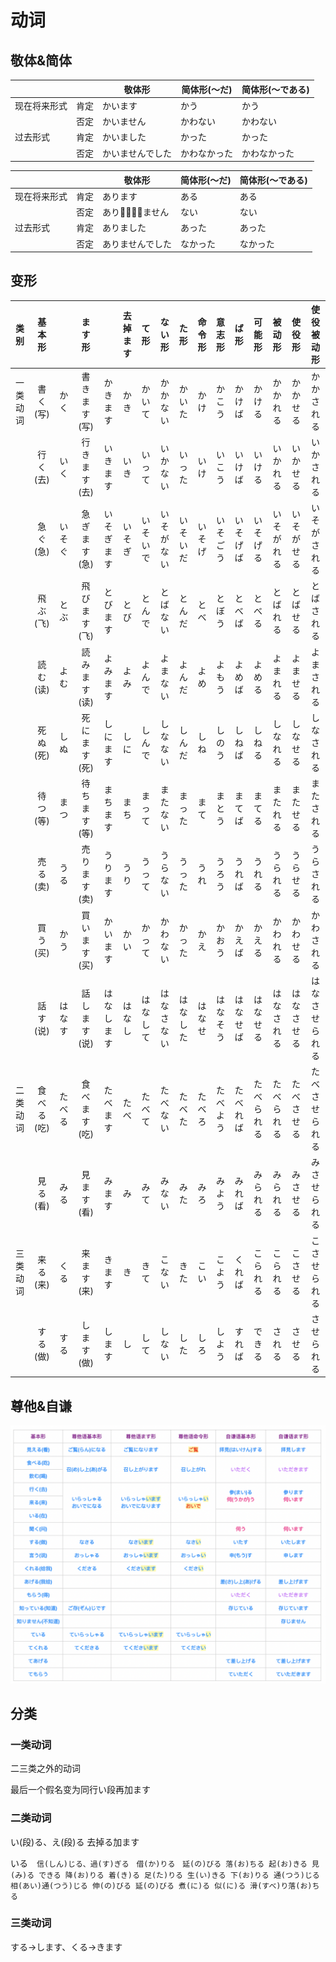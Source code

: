# 动词

## 敬体&简体

| | | 敬体形 | 简体形(〜だ) | 简体形(〜である) |
| --- | --- | --- | --- | --- |
| 现在将来形式 | 肯定 | かいます | かう | かう |
| | 否定 | かいません | かわない | かわない |
| 过去形式 | 肯定 | かいました | かった | かった |
| | 否定 | かいませんでした | かわなかった | かわなかった |


| | | 敬体形 | 简体形(〜だ) | 简体形(〜である) |
| --- | --- | --- | --- | --- |
| 现在将来形式 | 肯定 | あります | ある | ある |
| | 否定 | ありません | ない | ない |
| 过去形式 | 肯定 | ありました | あった | あった |
| | 否定 | ありませんでした | なかった | なかった |

## 变形

| 类别 | 基本形 | | ます形 | | 去掉ます | て形 | ない形 | た形 | 命令形 | 意志形 | ば形 | 可能形 | 被动形 | 使役形 | 使役被动形 |
| :---: | :---: | :---: | :---: | :---: | :---: | :---: | :---: | :---: | :---: | :---: | :---: | :---: | :---: | :---: | :---: |
| 一类动词 | 書く(写) | かく | 書きます(写) | かきます | かき | かいて | かかない | かいた | かけ | かこう | かけば | かける | かかれる | かかせる | かかされる |
| | 行く(去) | いく | 行きます(去) | いきます | いき | いって | いかない | いった | いけ | いこう | いけば | いける | いかれる | いかせる | いかされる |
| | 急ぐ(急) | いそぐ | 急ぎます(急) | いそぎます | いそぎ | いそいで | いそがない | いそいだ | いそげ | いそごう | いそげば | いそげる | いそがれる | いそがせる | いそがされる |
| | 飛ぶ(飞) | とぶ | 飛びます(飞) | とびます | とび | とんで | とばない | とんだ | とべ | とぼう | とべば | とべる | とばれる | とばせる | とばされる |
| | 読む(读) | よむ | 読みます(读) | よみます | よみ | よんで | よまない | よんだ | よめ | よもう | よめば | よめる | よまれる | よませる | よまされる |
| | 死ぬ(死) | しぬ | 死にます(死) | しにます | しに | しんで | しなない | しんだ | しね | しのう | しねば | しねる | しなれる | しなせる | しなされる |
| | 待つ(等) | まつ | 待ちます(等) | まちます | まち | まって | またない | まった | まて | まとう | まてば | まてる | またれる | またせる | またされる |
| | 売る(卖) | うる | 売ります(卖) | うります | うり | うって | うらない | うった | うれ | うろう | うれば | うれる | うられる | うらせる | うらされる |
| | 買う(买) | かう | 買います(买) | かいます | かい | かって | かわない | かった | かえ | かおう | かえば | かえる | かわれる | かわせる | かわされる |
| | 話す(说) | はなす | 話します(说) | はなします | はなし | はなして | はなさない | はなした | はなせ | はなそう | はなせば | はなせる | はなされる | はなさせる | はなさせられる |
| 二类动词 | 食べる(吃) | たべる | 食べます(吃) | たべます | たべ | たべて | たべない | たべた | たべろ | たべよう | たべれば | たべられる | たべられる | たべさせる | たべさせられる |
| | 見る(看) | みる | 見ます(看) | みます | み | みて | みない | みた | みろ | みよう | みれば | みられる | みられる | みさせる | みさせられる |
| 三类动词 | 来る(来) | くる | 来ます(来) | きます | き | きて | こない | きた | こい | こよう | くれば | こられる | こられる | こさせる | こさせられる |
| | する(做) |する | します(做) | します | し | して | しない | した | しろ | しよう | すれば | できる | される | させる | させられる |

## 尊他&自谦

![Screen Shot 2019-09-02 at 15.43.40](media/Screen%20Shot%202019-09-02%20at%2015.43.40.png)

## 分类

### 一类动词

二三类之外的动词

最后一个假名变为同行い段再加ます

### 二类动词

い(段)る、え(段)る 去掉る加ます

いる　`信(しん)じる、過(す)ぎる　借(か)りる　延(の)びる 落(お)ちる 起(お)きる 見(み)る できる 降(お)りる 着(き)る 足(た)りる 生(い)きる 下(お)りる 通(つう)じる 相(あい)通(つう)じる 伸(の)びる 延(の)びる 煮(に)る 似(に)る 滑(すべ)り落(お)ちる`

### 三类动词

する→します、くる→きます

